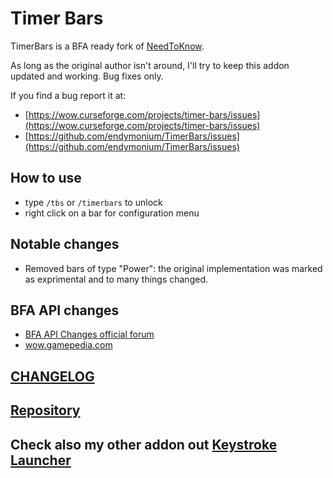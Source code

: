 # Timer Bars

TimerBars is a BFA ready fork of [NeedToKnow](https://www.curseforge.com/wow/addons/need-to-know).

As long as the original author isn't around, I'll try to keep this addon updated and working. Bug fixes only.

If you find a bug report it at:

* [https://wow.curseforge.com/projects/timer-bars/issues](https://wow.curseforge.com/projects/timer-bars/issues)
* [https://github.com/endymonium/TimerBars/issues](https://github.com/endymonium/TimerBars/issues)

## How to use

* type `/tbs` or `/timerbars` to unlock
* right click on a bar for configuration menu

## Notable changes

* Removed bars of type "Power": the original implementation was marked as exprimental and to many things changed.

## BFA API changes

* [BFA API Changes official forum](https://us.battle.net/forums/en/wow/topic/20762318007?page=1)
* [wow.gamepedia.com](https://wow.gamepedia.com/Patch_8.0.1/API_changes)

## [CHANGELOG](https://github.com/endymonium/TimerBars/blob/master/CHANGELOG.md)

## [Repository](https://github.com/endymonium/TimerBars)

## Check also my other addon out [Keystroke Launcher](https://wow.curseforge.com/projects/keystroke-launcher)
